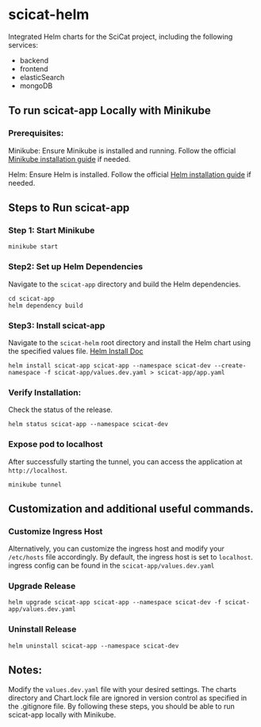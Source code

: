 # scicat-helm 
Integrated Helm charts for the SciCat project, including the following services:
- backend
- frontend
- elasticSearch
- mongoDB


## To run scicat-app Locally with Minikube
### Prerequisites:
Minikube: Ensure Minikube is installed and running. Follow the official [Minikube installation guide](https://minikube.sigs.k8s.io/docs/start/?arch=%2Fmacos%2Fx86-64%2Fstable%2Fbinary+download) if needed.

Helm: Ensure Helm is installed. Follow the official [Helm installation guide](https://helm.sh/docs/intro/install/) if needed.

## Steps to Run scicat-app
### Step 1: Start Minikube
```
minikube start
```

### Step2: Set up Helm Dependencies
Navigate to the `scicat-app` directory and build the Helm dependencies.

```
cd scicat-app
helm dependency build
```

### Step3: Install scicat-app
Navigate to the `scicat-helm` root directory and install the Helm chart using the specified values file.
[Helm Install Doc ](https://helm.sh/docs/helm/helm_install/)

```
helm install scicat-app scicat-app --namespace scicat-dev --create-namespace -f scicat-app/values.dev.yaml > scicat-app/app.yaml
```

### Verify Installation:
Check the status of the release.

```
helm status scicat-app --namespace scicat-dev
```

### Expose pod to localhost
After successfully starting the tunnel, you can access the application at `http://localhost`. 

```
minikube tunnel
```

## Customization and additional useful commands. 

### Customize Ingress Host 
Alternatively, you can customize the ingress host and modify your `/etc/hosts` file accordingly. By default, the ingress host is set to `localhost`.
ingress config can be found in the `scicat-app/values.dev.yaml`

### Upgrade Release
```
helm upgrade scicat-app scicat-app --namespace scicat-dev -f scicat-app/values.dev.yaml
```

### Uninstall Release
```
helm uninstall scicat-app --namespace scicat-dev
```

## Notes:

Modify the `values.dev.yaml` file with your desired settings.
The charts directory and Chart.lock file are ignored in version control as specified in the .gitignore file.
By following these steps, you should be able to run scicat-app locally with Minikube.
